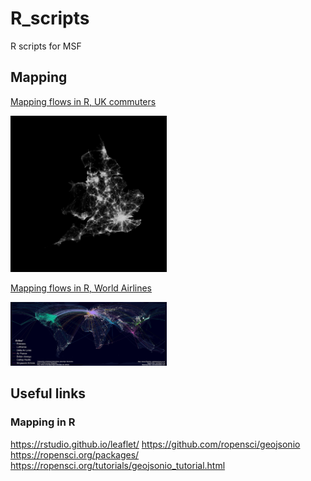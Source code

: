 # R_scripts
R scripts for MSF

## Mapping
[Mapping flows in R, UK commuters](https://github.com/MSF-UK/R_scripts/blob/master/mapping/map_flow.R)

<img src="https://github.com/MSF-UK/R_scripts/blob/master/mapping/map_flow.jpg" width="250">

[Mapping flows in R, World Airlines](https://github.com/MSF-UK/R_scripts/blob/master/mapping/map_flow_air.R)

<img src="https://github.com/MSF-UK/R_scripts/blob/master/mapping/map_flow_air.jpg" width="250">


## Useful links

### Mapping in R 
https://rstudio.github.io/leaflet/
https://github.com/ropensci/geojsonio
https://ropensci.org/packages/
https://ropensci.org/tutorials/geojsonio_tutorial.html

###
